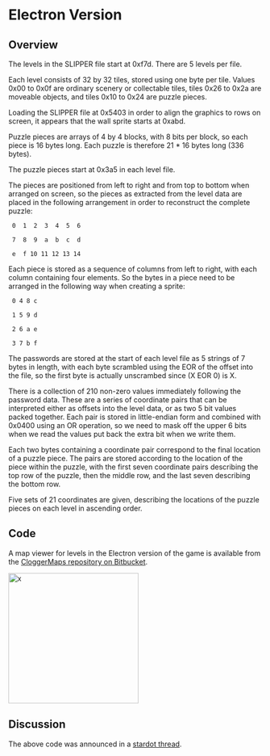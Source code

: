 # Electron Version

## Overview

The levels in the SLIPPER file start at 0xf7d. There are 5 levels per file.

Each level consists of 32 by 32 tiles, stored using one byte per tile. Values 0x00 to 0x0f are ordinary scenery or collectable tiles, tiles 0x26 to 0x2a are moveable objects, and tiles 0x10 to 0x24 are puzzle pieces.

Loading the SLIPPER file at 0x5403 in order to align the graphics to rows on screen, it appears that the wall sprite starts at 0xabd.

Puzzle pieces are arrays of 4 by 4 blocks, with 8 bits per block, so each piece is 16 bytes long. Each puzzle is therefore 21 \* 16 bytes long (336 bytes).

The puzzle pieces start at 0x3a5 in each level file.

The pieces are positioned from left to right and from top to bottom when arranged on screen, so the pieces as extracted from the level data are placed in the following arrangement in order to reconstruct the complete puzzle:

` 0  1  2  3  4  5  6`

` 7  8  9  a  b  c  d`

` e  f 10 11 12 13 14`

Each piece is stored as a sequence of columns from left to right, with each column containing four elements. So the bytes in a piece need to be arranged in the following way when creating a sprite:

` 0 4 8 c`

` 1 5 9 d`

` 2 6 a e`

` 3 7 b f`

The passwords are stored at the start of each level file as 5 strings of 7 bytes in length, with each byte scrambled using the EOR of the offset into the file, so the first byte is actually unscrambed since (X EOR 0) is X.

There is a collection of 210 non-zero values immediately following the password data. These are a series of coordinate pairs that can be interpreted either as offsets into the level data, or as two 5 bit values packed together. Each pair is stored in little-endian form and combined with 0x0400 using an OR operation, so we need to mask off the upper 6 bits when we read the values put back the extra bit when we write them.

Each two bytes containing a coordinate pair correspond to the final location of a puzzle piece. The pairs are stored according to the location of the piece within the puzzle, with the first seven coordinate pairs describing the top row of the puzzle, then the middle row, and the last seven describing the bottom row.

Five sets of 21 coordinates are given, describing the locations of the puzzle pieces on each level in ascending order.

## Code

A map viewer for levels in the Electron version of the game is available from the [CloggerMaps repository on Bitbucket](https://bitbucket.org/dboddie/cloggermaps).

<img src="2015-02-16-CloggerMaps-editor-half.png" title="x" alt="x" width="258" />

## Discussion

The above code was announced in a [stardot thread](http://stardot.org.uk/forums/viewtopic.php?f=1&t=9108).
